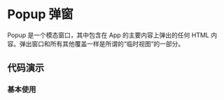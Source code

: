 # Popup 弹窗

Popup 是一个模态窗口，其中包含在 App 的主要内容上弹出的任何 HTML 内容。弹出窗口和所有其他覆盖一样是所谓的“临时视图”的一部分。

## 代码演示

### 基本使用

<code src="../../packages/wonder-ui/src/Popup/demo/demo1.tsx"></code>
